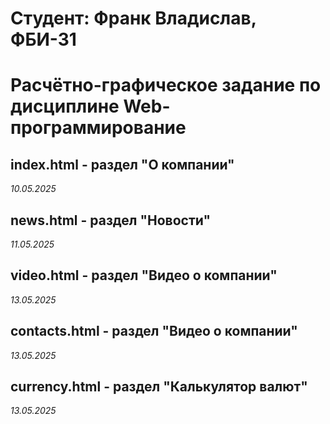 # Студент: Франк Владислав, ФБИ-31

# Расчётно-графическое задание по дисциплине Web-программирование

## index.html - раздел "О компании"

*10.05.2025*

## news.html - раздел "Новости"

*11.05.2025*

## video.html - раздел "Видео о компании"

*13.05.2025*

## contacts.html - раздел "Видео о компании"

*13.05.2025*

## currency.html - раздел "Калькулятор валют"

*13.05.2025*
